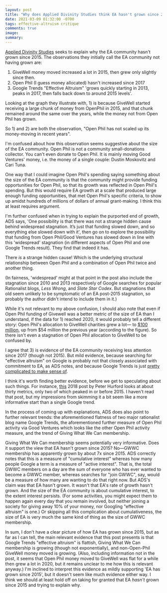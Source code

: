 ```yaml
---
layout: post
title: "Why does Applied Divinity Studies think EA hasn't grown since 2015?"
date: 2021-03-09 01:32:00 -0700
tags: effective-altruism critique
comments: true
image:
summary:
---
```

[Applied Divinity Studies](https://applieddivinitystudies.com/) seeks to explain why the EA community hasn't grown since 2015. The observations they initially call the EA community not having grown are:
1. GiveWell money moved increased a lot in 2015, then grew only slightly since then.
2. Open Phil (I guess money allocated) hasn't increased since 2017
3. Google Trends "Effective Altruism" 'grows quickly starting in 2013, peaks in 2017, then falls back down to around 2015 levels'.

Looking at the graph they illustrate with, 1) is because GiveWell started receiving a large chunk of money from OpenPhil in 2015, and that chunk remained around the same over the years, while the money not from Open Phil has grown.

So 1) and 2) are both the observation, "Open Phil has not scaled up its money-moving in recent years".

I'm confused about how this observation seems suggestive about the size of the EA community. Open Phil is not a community small-donations collector. You can't even donate to Open Phil. It is mainly moving Good Ventures' money, i.e. the money of a single couple: Dustin Moskovitz and Cari Tuna.<!--ex-->

One way that I could imagine Open Phil's spending saying something about the size of the EA community is that the community might provide funding opportunities for Open Phil, so that its growth was reflected in Open Phil's spending. But this would require EA growth at a scale that produced large enough funding opportunities, that met Open Phil's specific criteria, to show up amidst hundreds of millions of dollars of annual grant-making. I think this at least requires argument.

I'm further confused when in trying to explain the purported end of growth, ADS says, 'One possibility is that there was not a strange hidden cause behind widespread stagnation. It’s just that funding slowed down, and so everything else slowed down with it', then go on to explore the possibility that funding from Open Phil/Good Ventures has slowed down in line with this 'widespread' stagnation (in different aspects of Open Phil and one Google Trends result). They find that indeed it has.

There *is* a strange hidden cause! Which is the underlying structural relationship between Open Phil and a combination of Open Phil twice and another thing.

(In fairness, 'widespread' might at that point in the post also include the stagnation since 2010 and 2013 respectively of Google searches for popular Rationalist blogs, *Less Wrong*, and *Slate Star Codex*. But stagnations that old seem unlikely to be symptomatic of an EA post-2015 stagnation, so probably the author didn't intend to include them in it.)

While it's not relevant to my above confusion, I should also note that even if Open Phil funding of Givewell was a better metric of the size of EA than I understand, if the data for 1) reached 2020, it would probably tell a different story: Open Phil's allocation to GiveWell charities grew a lot&mdash; to [$100 million](https://www.openphilanthropy.org/blog/2020-allocation-givewell-top-charities), up from $54 million the previous year (according to the figure). So there isn't even a stagnation of Open Phil allocation to GiveWell to be confused by.

I agree that 3) is evidence of the EA community receiving less attention since 2017 (though not 2015). But mild evidence, because searching for "effective altruism" on Google is probably not that closely associated with commitment to EA, as ADS notes, and because Google Trends is just [pretty complicated to make sense of](https://slatestarcodex.com/2018/11/01/working-with-google-trends/).

I think it's worth finding better evidence, before we get to speculating about such things. For instance, [this](https://forum.effectivealtruism.org/posts/MBJvDDw2sFGkFCA29/is-ea-growing-ea-growth-metrics-for-2018) 2018 post by Peter Hurford looks at about thirty metrics, only two of which peaked in or before 2015. I haven't read that post, but my impressions from skimming it a bit seem like a more informative start than a single Google trend.

In the process of coming up with explanations, ADS does also point to further relevant trends: the aforementioned flatness of two major rationalist blog name Google Trends, the aforementioned further measure of Open Phil activity via Good Ventures which looks like the other Open Phil activity measure, and the trend of Giving What We Can membership.

Giving What We Can membership seems potentially very informative. Does it support the view that EA hasn't grown since 2015? No&mdash;GWWC membership has apparently grown by about 7x since 2015. ADS correctly notes that this is a measure of "cumulative interest" whereas how many people Google a term is a measure of "active interest". That is, the total GWWC members on a day are the sum of everyone who has ever wanted to become a GWWC member, whereas searches for "join GWWC", say, would be a measure of how many are wanting to do that right now. But ADS's claim was that EA hasn't grown. It wasn't that EA's rate of growth hasn't grown. And the size of the EA community is about cumulative interest, to the extent interest persists. (For some activities, you might expect them to happen again every day that you remain involved, but neither joining a society for giving away 10% of your money, nor Googling "effective altruism" is one.) Or skipping all this complication about cumulativeness, the size of EA is very much the same kind of thing as the size of GWWC membership.

In sum, I don't have a clear picture of how EA has grown since 2015, but as far as I can tell, the main relevant evidence that this post presents is that Google Trends "effective altruism" is flattish, Giving What We Can membership is growing (though not exponentially), and non-Open-Phil GiveWell money moved is growing. (Also, including information not in the post, it seems that Open Phil money moved to GiveWell was flat for a while then grew a lot in 2020, but it remains unclear to me how this is relevant anyway.) I'm inclined to interpret this evidence as mildly supporting 'EA has grown since 2015', but it doesn't seem like much evidence either way. I think we should at least hold off on taking for granted that EA *hasn't* grown since 2015 and trying to explain why.
